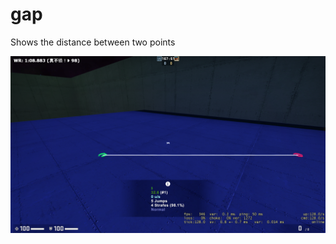 # gap
Shows the distance between two points

![alt text](https://github.com/1ci/gap/raw/master/gap.png)
